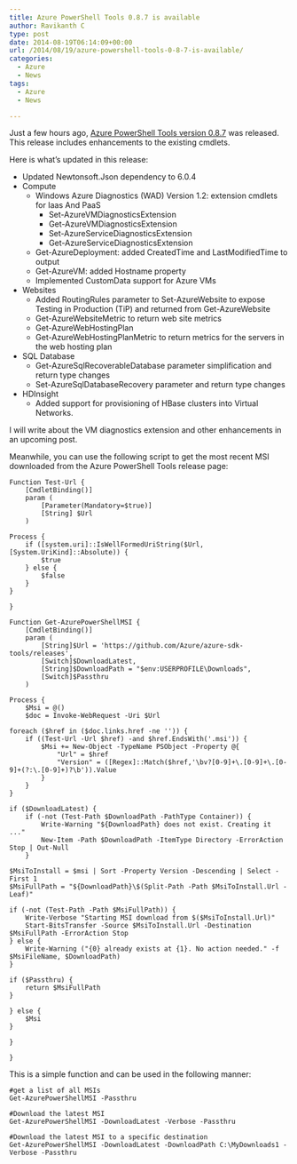 ```yaml
---
title: Azure PowerShell Tools 0.8.7 is available
author: Ravikanth C
type: post
date: 2014-08-19T06:14:09+00:00
url: /2014/08/19/azure-powershell-tools-0-8-7-is-available/
categories:
  - Azure
  - News
tags:
  - Azure
  - News

---
```

Just a few hours ago, [Azure PowerShell Tools version 0.8.7](https://github.com/Azure/azure-sdk-tools/releases) was released. This release includes enhancements to the existing cmdlets.

Here is what’s updated in this release:

- Updated Newtonsoft.Json dependency to 6.0.4
- Compute
  - Windows Azure Diagnostics (WAD) Version 1.2: extension cmdlets for Iaas And PaaS
    - Set-AzureVMDiagnosticsExtension
    - Get-AzureVMDiagnosticsExtension
    - Set-AzureServiceDiagnosticsExtension
    - Get-AzureServiceDiagnosticsExtension
  - Get-AzureDeployment: added CreatedTime and LastModifiedTime to output
  - Get-AzureVM: added Hostname property
  - Implemented CustomData support for Azure VMs
- Websites
  - Added RoutingRules parameter to Set-AzureWebsite to expose Testing in Production (TiP) and returned from Get-AzureWebsite
  - Get-AzureWebsiteMetric to return web site metrics
  - Get-AzureWebHostingPlan
  - Get-AzureWebHostingPlanMetric to return metrics for the servers in the web hosting plan
- SQL Database
  - Get-AzureSqlRecoverableDatabase parameter simplification and return type changes
  - Set-AzureSqlDatabaseRecovery parameter and return type changes
- HDInsight
  - Added support for provisioning of HBase clusters into Virtual Networks.

I will write about the VM diagnostics extension and other enhancements in an upcoming post.

Meanwhile, you can use the following script to get the most recent MSI downloaded from the Azure PowerShell Tools release page:

```
Function Test-Url {
    [CmdletBinding()]
    param (
        [Parameter(Mandatory=$true)]
        [String] $Url
    )

Process {
    if ([system.uri]::IsWellFormedUriString($Url,[System.UriKind]::Absolute)) {
        $true
    } else {
        $false
    }
}

}

Function Get-AzurePowerShellMSI {
    [CmdletBinding()]
    param (
        [String]$Url = 'https://github.com/Azure/azure-sdk-tools/releases',
        [Switch]$DownloadLatest,
        [String]$DownloadPath = "$env:USERPROFILE\Downloads",
        [Switch]$Passthru
    )

Process {
    $Msi = @()
    $doc = Invoke-WebRequest -Uri $Url

foreach ($href in ($doc.links.href -ne '')) {
    if ((Test-Url -Url $href) -and $href.EndsWith('.msi')) {
        $Msi += New-Object -TypeName PSObject -Property @{
            "Url" = $href
            "Version" = ([Regex]::Match($href,'\bv?[0-9]+\.[0-9]+\.[0-9]+(?:\.[0-9]+)?\b')).Value
        }
    }
}

if ($DownloadLatest) {
    if (-not (Test-Path $DownloadPath -PathType Container)) {
        Write-Warning "${DownloadPath} does not exist. Creating it ..."
        New-Item -Path $DownloadPath -ItemType Directory -ErrorAction Stop | Out-Null
    }

$MsiToInstall = $msi | Sort -Property Version -Descending | Select -First 1
$MsiFullPath = "${DownloadPath}\$(Split-Path -Path $MsiToInstall.Url -Leaf)"

if (-not (Test-Path -Path $MsiFullPath)) {
    Write-Verbose "Starting MSI download from $($MsiToInstall.Url)"
    Start-BitsTransfer -Source $MsiToInstall.Url -Destination $MsiFullPath -ErrorAction Stop
} else {
    Write-Warning ("{0} already exists at {1}. No action needed." -f $MsiFileName, $DownloadPath)
}

if ($Passthru) {
    return $MsiFullPath
}

} else {
    $Msi
}

}

}
```

This is a simple function and can be used in the following manner:

```
#get a list of all MSIs
Get-AzurePowerShellMSI -Passthru

#Download the latest MSI
Get-AzurePowerShellMSI -DownloadLatest -Verbose -Passthru

#Download the latest MSI to a specific destination
Get-AzurePowerShellMSI -DownloadLatest -DownloadPath C:\MyDownloads1 -Verbose -Passthru
```

[1]: https://github.com/Azure/azure-sdk-tools/releases